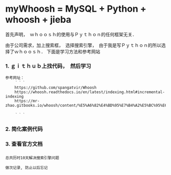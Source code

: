 

# myWhoosh = MySQL + Python + whoosh + jieba

首先声明，　ｗｈｏｏｓｈ的使用与Ｐｙｔｈｏｎ的任何框架无关．


由于公司需求，加上搜索框，　选择搜索引擎，　由于我是写Ｐｙｔｈｏｎ的所以选择了ｗｈｏｏｓｈ．
下面是学习方法和参考网站

### 1. ｇｉｔｈｕｂ上找代码，　然后学习
    参考网址：
        ｀｀｀
        https://github.com/spangatvir/Whoosh
        https://whoosh.readthedocs.io/en/latest/indexing.html#incremental-indexing
        https://mr-zhao.gitbooks.io/whoosh/content/%E5%A6%82%E4%BD%95%E7%B4%A2%E5%BC%95%E6%96%87%E6%A1%A3.html

        ｀｀｀

### 2. 简化案例代码

### 3. 查看官方文档

###
    总共历时10天解决搜索引擎问题

    做次记录, 防止以后忘记